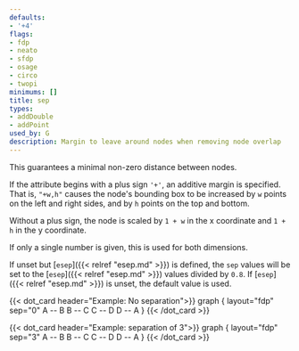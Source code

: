 ```yaml
---
defaults:
- '+4'
flags:
- fdp
- neato
- sfdp
- osage
- circo
- twopi
minimums: []
title: sep
types:
- addDouble
- addPoint
used_by: G
description: Margin to leave around nodes when removing node overlap
---
```


This guarantees a minimal non-zero distance between nodes.

If the attribute begins with a plus sign `'+'`, an additive margin is
specified. That is, `"+w,h"` causes the node's bounding box to be increased by
`w` points on the left and right sides, and by `h` points on the top and bottom.

Without a plus sign, the node is scaled by `1 + w` in the x coordinate and
`1 + h` in the y coordinate.

If only a single number is given, this is used for both dimensions.

If unset but [`esep`]({{< relref "esep.md" >}}) is defined, the `sep` values will be set to the
[`esep`]({{< relref "esep.md" >}}) values divided by `0.8`. If [`esep`]({{< relref "esep.md" >}}) is unset, the
default value is used.

{{< dot_card header="Example: No separation">}}
graph {
    layout="fdp"
    sep="0"
    A -- B
    B -- C
    C -- D
    D -- A
}
{{< /dot_card >}}

{{< dot_card header="Example: separation of 3">}}
graph {
    layout="fdp"
    sep="3"
    A -- B
    B -- C
    C -- D
    D -- A
}
{{< /dot_card >}}
